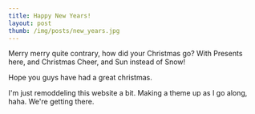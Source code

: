 ```yaml
---
title: Happy New Years!
layout: post
thumb: /img/posts/new_years.jpg
---
```


Merry merry quite contrary, how did your Christmas go?
With Presents here, and Christmas Cheer, and Sun instead of Snow!

Hope you guys have had a great christmas.<!-- more -->

I'm just remoddeling this website a bit. Making a theme up as I go along, haha. We're getting there.
